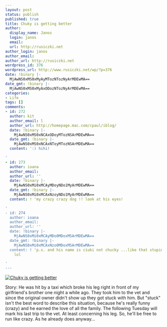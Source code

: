 ```yaml
---
layout: post
status: publish
published: true
title: Chuky is getting better
author:
  display_name: Janos
  login: janos
  email: 
  url: http://rusiczki.net
author_login: janos
author_email: 
author_url: http://rusiczki.net
wordpress_id: 376
wordpress_url: http://www.rusiczki.net/wp/?p=376
date: !binary |-
  MjAwNS0xMS0xMyAyMTozNTozNyArMDEwMA==
date_gmt: !binary |-
  MjAwNS0xMS0xMyAxODozNTozNyArMDEwMA==
categories:
- Life
tags: []
comments:
- id: 272
  author: kit
  author_email: l
  author_url: http://homepage.mac.com/cpaul/iblog/
  date: !binary |-
    MjAwNS0xMS0xNCAxODoyMTozNSArMDEwMA==
  date_gmt: !binary |-
    MjAwNS0xMS0xNCAxNToyMTozNSArMDEwMA==
  content: ':) hihi!

'
- id: 273
  author: ioana
  author_email: 
  author_url: ''
  date: !binary |-
    MjAwNS0xMi0xMCAyMDoyNDo1MyArMDEwMA==
  date_gmt: !binary |-
    MjAwNS0xMi0xMCAxNzoyNDo1MyArMDEwMA==
  content: ! 'my crazy crazy dog !! look at his eyes!

'
- id: 274
  author: ioana
  author_email: 
  author_url: ''
  date: !binary |-
    MjAwNS0xMi0xMCAyMDo0MDoxMSArMDEwMA==
  date_gmt: !binary |-
    MjAwNS0xMi0xMCAxNzo0MDoxMSArMDEwMA==
  content: ! 'p.s. and his name is ciuki not chucky ...like that stupid horror movie
    lol

'
---
```

<p><a href="http://www.flickr.com/photos/janos/62884860/"><img src="http://static.flickr.com/28/62884860_2d5789c8df.jpg" alt="Chuky is getting better" border="0" class="image" /></a></p>
<p>Story: He was hit by a taxi which broke his leg right in front of my girlfriend's brother one night a while ago. They took him to the vet and since the original owner didn't show up they got stuck with him. But "stuck" isn't the best word to describe this situation, because he's really funny (crazy) and he earned the love of all the family. The following Tuesday will mark his last trip to the vet. At least concerning his leg.  So, he'll be free to run like crazy. As he already does anyway...</p>

